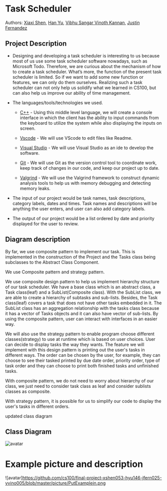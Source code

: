# Task Scheduler 
 
  Authors: [Xiaxi Shen](https://github.com/xshen053), [Han Yu](https://github.com/BFLion), [Vibhu Sangar Vinoth Kannan](https://github.com/VibhuSVK), [Justin Fernandez](https://github.com/j9950)

## Project Description
* Designing and developing a task scheduler is interesting to us because most of us use some task scheduler software nowadays, such as Microsoft Todo. Therefore, we are curious about the mechanism of how to create a task scheduler. What’s more, the function of the present task scheduler is limited. So if we want to add some new function or features, we can only do them ourselves. Realizing such a task scheduler can not only help us solidify what we learned in CS100, but can also help us improve our ability of time management.
  
 
* The languages/tools/technologies we used.
    * [C++](https://www.cplusplus.com/) - Using this middle level language, we will create a console interface in which the client has the ability to input commands from the keyboard to utilize the system while also displaying the inputs on screen.
    
    * [Vscode](https://code.visualstudio.com/) - We will use VScode to edit files like Readme.
    
    * [Visual Studio](https://cmake.org/) - We will use Visual Studio as an ide to develop the software.
    
    * [Git](https://git-scm.com/) - We will use Git as the version control tool to coordinate work, keep track of changes in our code, and keep our project up to date. 
    
    * [Valgrind](https://valgrind.org/) - We will use the Valgrind framework to construct dynamic analysis tools to help us with memory debugging and detecting memory leaks.



 * The input of our project would be task names, task descriptions, category labels, dates and times. Task names and descriptions will be anything the user enters, and user can also add category labels.
 * The output of our project would  be a list ordered by date and priority displayed for the user to review.




## Diagram description

By far, we use composite pattern to implement our task. This is implemented in the construction of the Project and the Tasks class being subclasses to the Abstract Class Component. 
   


 We use Composite pattern and strategy pattern.

 We use composite design pattern to help us implement hierarchy structure of our task scheduler.
We have a base class which is an abstract class, a Task class(leaf) and a SubList(Composite class). With the SubList class, we are able to create a hierarchy of subtasks and sub-lists. Besides, the Task class(leaf) covers a task that does not have other tasks embedded in it. The SubList class has an aggregation relationship with the tasks class because it has a vector of Tasks objects and it can also have vector of sub-lists. By using the composite pattern, user can interact with interfaces in an easier way.

We will also use the strategy pattern to enable program choose different classes(strategy) to use at runtime which is based on user choices. User can decide to display tasks the way they wants. The feature we will implement with this design pattern is printing out the user's tasks in different ways. The order can be chosen by the user, for example, they can choose to see their tasked printed by due date order, priority order, type of task order and they can choose to print both finished tasks and unfinished tasks. 


 With composite pattern, we do not need to worry about hierarchy of our class, we just need to consider task class as leaf and consider sublists classes as composite.
 
 With strategy pattern, it is possible for us to simplify our code to display the user's tasks in different orders.

 updated class diagram
## Class Diagram
![avatar](https://github.com/cs100/final-project-xshen053-hyu146-jfern025-vvino005/raw/master/UML/finaldiagram.png)

# Example picture and description
![avatar]https://github.com/cs100/final-project-xshen053-hyu146-jfern025-vvino005/blob/master/picture/PutExamplein.png






 

